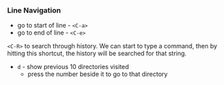 
### Line Navigation
- go to start of line - `<C-a>`
- go to end of line - `<C-e>`

`<C-R>` to search through history. We can start to type a command, then by hitting this shortcut, the history will be searched for that string.
- `d` - show previous 10 directories visited
    - press the number beside it to go to that directory
